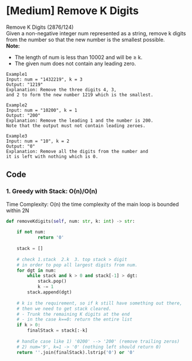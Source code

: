 # \[Medium\] Remove K Digits

Remove K Digits \(2876/124\)  
Given a non-negative integer num represented as a string, remove k digits from the number so that the new number is the smallest possible.  
**Note:**

* The length of num is less than 10002 and will be ≥ k.
* The given num does not contain any leading zero.

```text
Example1
Input: num = "1432219", k = 3
Output: "1219"
Explanation: Remove the three digits 4, 3, 
and 2 to form the new number 1219 which is the smallest.

Example2
Input: num = "10200", k = 1
Output: "200"
Explanation: Remove the leading 1 and the number is 200. 
Note that the output must not contain leading zeroes.

Example3
Input: num = "10", k = 2
Output: "0"
Explanation: Remove all the digits from the number and 
it is left with nothing which is 0.
```

## Code

### 1. Greedy with Stack: O\(n\)/O\(n\)

Time Complexity: O\(n\) the time complexity of the main loop is bounded within 2N

```python
def removeKdigits(self, num: str, k: int) -> str:
    
    if not num:
            return '0'
        
    stack = []
    
    # check 1.stack  2.k  3. top stack > digit
    # in order to pop all largest digits from num. 
    for dgt in num:
        while stack and k > 0 and stack[-1] > dgt:
            stack.pop()
            k -= 1
        stack.append(dgt)
    
    # k is the requirement, so if k still have something out there, 
    # then we need to get stack cleared. 
    # - Trunk the remaining K digits at the end
    # - in the case k==0: return the entire list
    if k > 0:
        finalStack = stack[:-k]
    
    # handle case like 1) '0200' --> '200' (remove trailing zeros)
    # 2) num='9', k=1 -> '0' (nothing left should return 0) 
    return ''.join(finalStack).lstrip('0') or '0'
```

